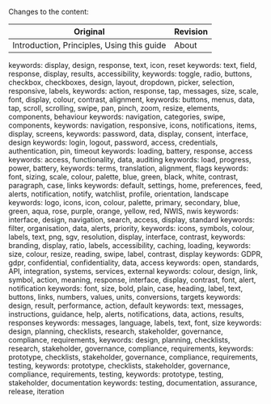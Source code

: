 Changes to the content:

| Original | Revision |
|----------|----------|
| Introduction, Principles, Using this guide | About |





keywords: display, design, response, text, icon, reset
keywords: text, field, response, display, results, accessibility, 
keywords: toggle, radio, buttons, checkbox, checkboxes, design, layout, dropdown, picker, selection, responsive, labels, 
keywords: action, response, tap, messages, size, scale, font, display, colour, contrast, alignment, 
keywords: buttons, menus, data, tap, scroll, scrolling, swipe, pan, pinch, zoom, resize, elements, components, behaviour
keywords: navigation, categories, swipe, components, 
keywords: navigation, responsive, icons, notifications, items, display, screens, 
keywords: password, data, display, consent, interface, design
keywords: login, logout, password, access, credentials, authentication, pin, timeout
keywords: loading, battery, response, access
keywords: access, functionality, data, auditing
keywords: load, progress, power, battery, 
keywords: terms, translation, alignment, flags
keywords: font, sizing, scale, colour, palette, blue, green, black, white, contrast, paragraph, case, links
keywords: default, settings, home, preferences, feed, alerts, notification, notify, watchlist, profile, orientation, landscape
keywords: logo, icons, icon, colour, palette, primary, secondary, blue, green, aqua, rose, purple, orange, yellow, red, NWIS, nwis
keywords: interface, design, navigation, search, access, display, standard
keywords: filter, organisation, data, alerts, priority, 
keywords: icons, symbols, colour, labels, text, png, sgv, resolution, display, interface, contrast, 
keywords: branding, display, ratio, labels, accessibility, caching, loading, 
keywords: size, colour, resize, reading, swipe, label, contrast, display
keywords: GDPR, gdpr, confidential, confidentiality, data, access
keywords: open, standards, API, integration, systems, services, external
keywords: colour, design, link, symbol, action, meaning, response, interface, display, contrast, font, alert, notification
keywords: font, size, bold, plain, case, heading, label, text, buttons, links, numbers, values, units, conversions, targets
keywords: design, result, performance, action, default
keywords: text, messages, instructions, guidance, help, alerts, notifications, data, actions, results, responses
keywords: messages, language, labels, text, font, size
keywords: design, planning, checklists, research, stakeholder, governance, compliance, requirements, 
keywords: design, planning, checklists, research, stakeholder, governance, compliance, requirements, 
keywords: prototype, checklists, stakeholder, governance, compliance, requirements, testing, 
keywords: prototype, checklists, stakeholder, governance, compliance, requirements, testing, 
keywords: prototype, testing, stakeholder, documentation
keywords: testing, documentation, assurance, release, iteration